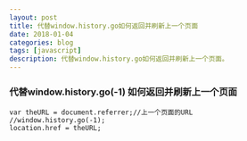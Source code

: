 ```yaml
---
layout: post
title: 代替window.history.go如何返回并刷新上一个页面
date: 2018-01-04
categories: blog
tags: [javascript]
description: 代替window.history.go如何返回并刷新上一个页面。
---
```



### 代替window.history.go(-1) 如何返回并刷新上一个页面

```
var theURL = document.referrer;//上一个页面的URL
//window.history.go(-1);
location.href = theURL;
```












